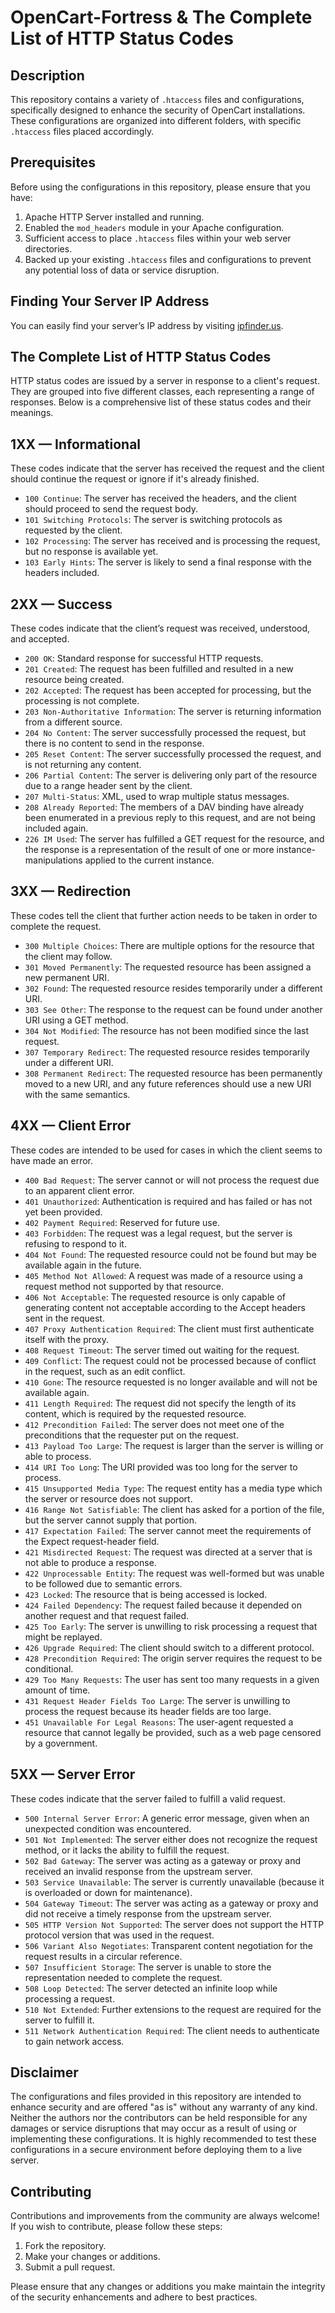 # OpenCart-Fortress & The Complete List of HTTP Status Codes

## Description
This repository contains a variety of `.htaccess` files and configurations, specifically designed to enhance the security of OpenCart installations. These configurations are organized into different folders, with specific `.htaccess` files placed accordingly.

## Prerequisites
Before using the configurations in this repository, please ensure that you have:

1. Apache HTTP Server installed and running.
2. Enabled the `mod_headers` module in your Apache configuration.
3. Sufficient access to place `.htaccess` files within your web server directories.
4. Backed up your existing `.htaccess` files and configurations to prevent any potential loss of data or service disruption.

## Finding Your Server IP Address
You can easily find your server’s IP address by visiting [ipfinder.us](https://ipfinder.us/).

## The Complete List of HTTP Status Codes

HTTP status codes are issued by a server in response to a client's request. They are grouped into five different classes, each representing a range of responses. Below is a comprehensive list of these status codes and their meanings.

## 1XX — Informational
These codes indicate that the server has received the request and the client should continue the request or ignore if it's already finished.

- `100 Continue`: The server has received the headers, and the client should proceed to send the request body.
- `101 Switching Protocols`: The server is switching protocols as requested by the client.
- `102 Processing`: The server has received and is processing the request, but no response is available yet.
- `103 Early Hints`: The server is likely to send a final response with the headers included.

## 2XX — Success
These codes indicate that the client’s request was received, understood, and accepted.

- `200 OK`: Standard response for successful HTTP requests.
- `201 Created`: The request has been fulfilled and resulted in a new resource being created.
- `202 Accepted`: The request has been accepted for processing, but the processing is not complete.
- `203 Non-Authoritative Information`: The server is returning information from a different source.
- `204 No Content`: The server successfully processed the request, but there is no content to send in the response.
- `205 Reset Content`: The server successfully processed the request, and is not returning any content.
- `206 Partial Content`: The server is delivering only part of the resource due to a range header sent by the client.
- `207 Multi-Status`: XML, used to wrap multiple status messages.
- `208 Already Reported`: The members of a DAV binding have already been enumerated in a previous reply to this request, and are not being included again.
- `226 IM Used`: The server has fulfilled a GET request for the resource, and the response is a representation of the result of one or more instance-manipulations applied to the current instance.

## 3XX — Redirection
These codes tell the client that further action needs to be taken in order to complete the request.

- `300 Multiple Choices`: There are multiple options for the resource that the client may follow.
- `301 Moved Permanently`: The requested resource has been assigned a new permanent URI.
- `302 Found`: The requested resource resides temporarily under a different URI.
- `303 See Other`: The response to the request can be found under another URI using a GET method.
- `304 Not Modified`: The resource has not been modified since the last request.
- `307 Temporary Redirect`: The requested resource resides temporarily under a different URI.
- `308 Permanent Redirect`: The requested resource has been permanently moved to a new URI, and any future references should use a new URI with the same semantics.

## 4XX — Client Error
These codes are intended to be used for cases in which the client seems to have made an error.

- `400 Bad Request`: The server cannot or will not process the request due to an apparent client error.
- `401 Unauthorized`: Authentication is required and has failed or has not yet been provided.
- `402 Payment Required`: Reserved for future use.
- `403 Forbidden`: The request was a legal request, but the server is refusing to respond to it.
- `404 Not Found`: The requested resource could not be found but may be available again in the future.
- `405 Method Not Allowed`: A request was made of a resource using a request method not supported by that resource.
- `406 Not Acceptable`: The requested resource is only capable of generating content not acceptable according to the Accept headers sent in the request.
- `407 Proxy Authentication Required`: The client must first authenticate itself with the proxy.
- `408 Request Timeout`: The server timed out waiting for the request.
- `409 Conflict`: The request could not be processed because of conflict in the request, such as an edit conflict.
- `410 Gone`: The resource requested is no longer available and will not be available again.
- `411 Length Required`: The request did not specify the length of its content, which is required by the requested resource.
- `412 Precondition Failed`: The server does not meet one of the preconditions that the requester put on the request.
- `413 Payload Too Large`: The request is larger than the server is willing or able to process.
- `414 URI Too Long`: The URI provided was too long for the server to process.
- `415 Unsupported Media Type`: The request entity has a media type which the server or resource does not support.
- `416 Range Not Satisfiable`: The client has asked for a portion of the file, but the server cannot supply that portion.
- `417 Expectation Failed`: The server cannot meet the requirements of the Expect request-header field.
- `421 Misdirected Request`: The request was directed at a server that is not able to produce a response.
- `422 Unprocessable Entity`: The request was well-formed but was unable to be followed due to semantic errors.
- `423 Locked`: The resource that is being accessed is locked.
- `424 Failed Dependency`: The request failed because it depended on another request and that request failed.
- `425 Too Early`: The server is unwilling to risk processing a request that might be replayed.
- `426 Upgrade Required`: The client should switch to a different protocol.
- `428 Precondition Required`: The origin server requires the request to be conditional.
- `429 Too Many Requests`: The user has sent too many requests in a given amount of time.
- `431 Request Header Fields Too Large`: The server is unwilling to process the request because its header fields are too large.
- `451 Unavailable For Legal Reasons`: The user-agent requested a resource that cannot legally be provided, such as a web page censored by a government.

## 5XX — Server Error
These codes indicate that the server failed to fulfill a valid request.

- `500 Internal Server Error`: A generic error message, given when an unexpected condition was encountered.
- `501 Not Implemented`: The server either does not recognize the request method, or it lacks the ability to fulfill the request.
- `502 Bad Gateway`: The server was acting as a gateway or proxy and received an invalid response from the upstream server.
- `503 Service Unavailable`: The server is currently unavailable (because it is overloaded or down for maintenance).
- `504 Gateway Timeout`: The server was acting as a gateway or proxy and did not receive a timely response from the upstream server.
- `505 HTTP Version Not Supported`: The server does not support the HTTP protocol version that was used in the request.
- `506 Variant Also Negotiates`: Transparent content negotiation for the request results in a circular reference.
- `507 Insufficient Storage`: The server is unable to store the representation needed to complete the request.
- `508 Loop Detected`: The server detected an infinite loop while processing a request.
- `510 Not Extended`: Further extensions to the request are required for the server to fulfill it.
- `511 Network Authentication Required`: The client needs to authenticate to gain network access.

## Disclaimer
The configurations and files provided in this repository are intended to enhance security and are offered "as is" without any warranty of any kind. Neither the authors nor the contributors can be held responsible for any damages or service disruptions that may occur as a result of using or implementing these configurations. It is highly recommended to test these configurations in a secure environment before deploying them to a live server.

## Contributing
Contributions and improvements from the community are always welcome! If you wish to contribute, please follow these steps:

1. Fork the repository.
2. Make your changes or additions.
3. Submit a pull request.

Please ensure that any changes or additions you make maintain the integrity of the security enhancements and adhere to best practices.